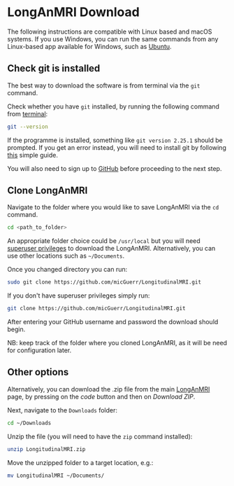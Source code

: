 # LongAnMRI Download

The following instructions are compatible with Linux based and macOS systems.
If you use Windows, you can run the same commands from any Linux-based app available for Windows, such as [Ubuntu](https://www.microsoft.com/en-gb/search?q=ubuntu).

## Check git is installed
The best way to download the software is from terminal via the `git` command.

Check whether you have `git` installed, by running the following command from [terminal](https://towardsdatascience.com/a-quick-guide-to-using-command-line-terminal-96815b97b955):
```bash
git --version
```
If the programme is installed, something like `git version 2.25.1` should be prompted.
If you get an error instead, you will need to install git by following [this](https://git-scm.com/book/en/v2/Getting-Started-Installing-Git) simple guide.

You will also need to sign up to [GitHub](https://github.com/) before proceeding to the next step.

## Clone LongAnMRI
Navigate to the folder where you would like to save LongAnMRI via the `cd` command.
```bash
cd <path_to_folder>
```
An appropriate folder choice could be `/usr/local` but you will need [superuser privileges](https://en.wikipedia.org/wiki/Superuser) to download the LongAnMRI.
Alternatively, you can use other locations such as `~/Documents`.

Once you changed directory you can run:
```bash
sudo git clone https://github.com/micGuerr/LongitudinalMRI.git
```
If you don't have superuser privileges simply run:
```bash
git clone https://github.com/micGuerr/LongitudinalMRI.git
```
After entering your GitHub username and password the download should begin.

NB: keep track of the folder where you cloned LongAnMRI, as it will be need for configuration later.

## Other options
Alternatively, you can download the .zip file from the main [LongAnMRI](https://github.com/micGuerr/LongitudinalMRI) page, by pressing on the *code* button and then on *Download ZIP*.

Next, navigate to the `Downloads` folder:
```bash
cd ~/Downloads
```
Unzip the file (you will need to have the `zip` command installed):
```bash
unzip LongitudinalMRI.zip
```

Move the unzipped folder to a target location, e.g.:
```bash
mv LongitudinalMRI ~/Documents/
```


